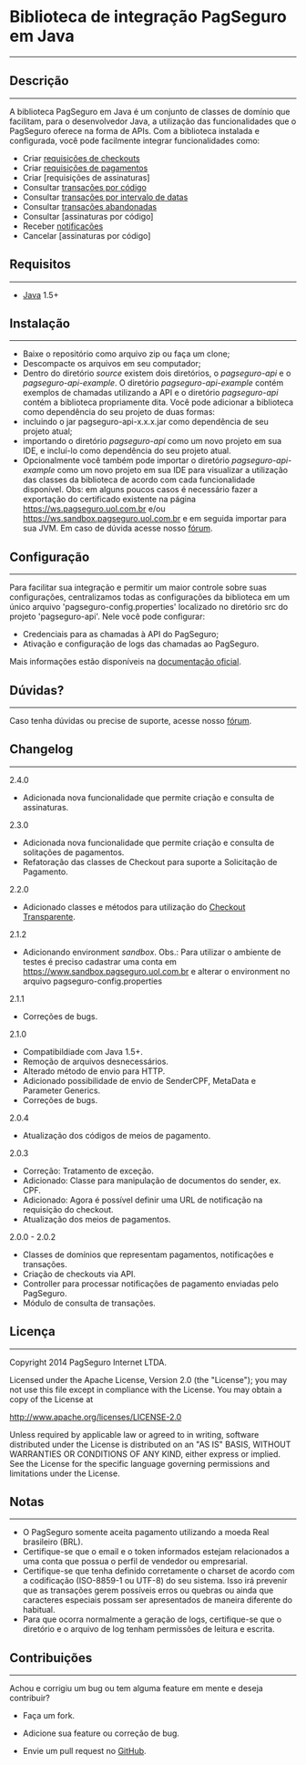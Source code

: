 Biblioteca de integração PagSeguro em Java
==========================================
---
Descrição
---------
---
A biblioteca PagSeguro em Java é um conjunto de classes de domínio que facilitam, para o desenvolvedor Java, a utilização das funcionalidades que o PagSeguro oferece na forma de APIs. Com a biblioteca instalada e configurada, você pode facilmente integrar funcionalidades como:

 - Criar [requisições de checkouts]
 - Criar [requisições de pagamentos]
 - Criar [requisições de assinaturas]
 - Consultar [transações por código]
 - Consultar [transações por intervalo de datas]
 - Consultar [transações abandonadas]
 - Consultar [assinaturas por código]
 - Receber [notificações]
 - Cancelar [assinaturas por código]


Requisitos
----------
---
 - [Java] 1.5+


Instalação
----------
---
 - Baixe o repositório como arquivo zip ou faça um clone;
 - Descompacte os arquivos em seu computador;
 - Dentro do diretório *source* existem dois diretórios, o *pagseguro-api* e o *pagseguro-api-example*. O diretório *pagseguro-api-example* contém exemplos de chamadas utilizando a API e o diretório *pagseguro-api* contém a biblioteca propriamente dita. Você pode adicionar a biblioteca como dependência do seu projeto de duas formas:
  - incluindo o jar pagseguro-api-x.x.x.jar como dependência de seu projeto atual;
  - importando o diretório *pagseguro-api* como um novo projeto em sua IDE, e incluí-lo como dependência do seu projeto atual.
 - Opcionalmente você também pode importar o diretório *pagseguro-api-example* como um novo projeto em sua IDE para visualizar a utilização das classes da biblioteca de acordo com cada funcionalidade disponível.
 Obs: em alguns poucos casos é necessário fazer a exportação do certificado existente na página https://ws.pagseguro.uol.com.br e/ou https://ws.sandbox.pagseguro.uol.com.br e em seguida importar para sua JVM. Em caso de dúvida acesse nosso [fórum].
 
Configuração
------------
---
Para facilitar sua integração e permitir um maior controle sobre suas configurações, centralizamos todas as configurações da biblioteca em um único arquivo 'pagseguro-config.properties' localizado no diretório src do projeto 'pagseguro-api'. Nele você pode configurar:

 - Credenciais para as chamadas à API do PagSeguro;
 - Ativação e configuração de logs das chamadas ao PagSeguro.

Mais informações estão disponíveis na [documentação oficial].


Dúvidas?
----------
---
Caso tenha dúvidas ou precise de suporte, acesse nosso [fórum].


Changelog
---------
---

2.4.0

  - Adicionada nova funcionalidade que permite criação e consulta de assinaturas.

2.3.0

  - Adicionada nova funcionalidade que permite criação e consulta de solitações de pagamentos.
  - Refatoração das classes de Checkout para suporte a Solicitação de Pagamento.

2.2.0

 - Adicionado classes e métodos para utilização do [Checkout Transparente].

2.1.2

 - Adicionando environment *sandbox*. Obs.: Para utilizar o ambiente de testes é preciso cadastrar uma conta em https://www.sandbox.pagseguro.uol.com.br e alterar o environment no arquivo pagseguro-config.properties

2.1.1

 - Correções de bugs.

2.1.0

 - Compatibildiade com Java 1.5+.
 - Remoção de arquivos desnecessários.
 - Alterado método de envio para HTTP.
 - Adicionado possibilidade de envio de SenderCPF, MetaData e Parameter Generics.
 - Correções de bugs.
 
2.0.4

 - Atualização dos códigos de meios de pagamento.

2.0.3

 - Correção: Tratamento de exceção.
 - Adicionado: Classe para manipulação de documentos do sender, ex. CPF.
 - Adicionado: Agora é possível definir uma URL de notificação na requisição do checkout.
 - Atualização dos meios de pagamentos.


2.0.0 - 2.0.2

 - Classes de domínios que representam pagamentos, notificações e transações.
 - Criação de checkouts via API.
 - Controller para processar notificações de pagamento enviadas pelo PagSeguro.
 - Módulo de consulta de transações.


Licença
-------
---
Copyright 2014 PagSeguro Internet LTDA.

Licensed under the Apache License, Version 2.0 (the "License"); you may not use this file except in compliance with the License. You may obtain a copy of the License at

http://www.apache.org/licenses/LICENSE-2.0

Unless required by applicable law or agreed to in writing, software distributed under the License is distributed on an "AS IS" BASIS, WITHOUT WARRANTIES OR CONDITIONS OF ANY KIND, either express or implied. See the License for the specific language governing permissions and limitations under the License.


Notas
-----
---
 - O PagSeguro somente aceita pagamento utilizando a moeda Real brasileiro (BRL).
 - Certifique-se que o email e o token informados estejam relacionados a uma conta que possua o perfil de vendedor ou empresarial.
 - Certifique-se que tenha definido corretamente o charset de acordo com a codificação (ISO-8859-1 ou UTF-8) do seu sistema. Isso irá prevenir que as transações gerem possíveis erros ou quebras ou ainda que caracteres especiais possam ser apresentados de maneira diferente do habitual.
 - Para que ocorra normalmente a geração de logs, certifique-se que o diretório e o arquivo de log tenham permissões de leitura e escrita.


Contribuições
-------------
---
Achou e corrigiu um bug ou tem alguma feature em mente e deseja contribuir?

* Faça um fork.
* Adicione sua feature ou correção de bug.
* Envie um pull request no [GitHub].


  [requisições de checkouts]: https://pagseguro.uol.com.br/v2/guia-de-integracao/api-de-pagamentos.html
  [requisições de pagamentos]: https://pagseguro.uol.com.br/v2/guia-de-integracao/tutorial-da-biblioteca-pagseguro-em-java.html
  [Checkout Transparente]: https://pagseguro.uol.com.br/receba-pagamentos.jhtml#checkout-transparent
  [notificações]: https://pagseguro.uol.com.br/v2/guia-de-integracao/api-de-notificacoes.html
  [transações por código]: https://pagseguro.uol.com.br/v2/guia-de-integracao/consulta-de-transacoes-por-codigo.html
  [transações por intervalo de datas]: https://pagseguro.uol.com.br/v2/guia-de-integracao/consulta-de-transacoes-por-intervalo-de-datas.html
  [transações abandonadas]: https://pagseguro.uol.com.br/v2/guia-de-integracao/consulta-de-transacoes-abandonadas.html
  [fórum]: http://forum.pagseguro.uol.com.br/
  [Java]: http://www.oracle.com/technetwork/java/index.html
  [GitHub]: https://github.com/pagseguro/java/
  [documentação oficial]: https://pagseguro.uol.com.br/v2/guia-de-integracao/tutorial-da-biblioteca-pagseguro-em-java.html